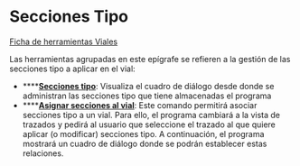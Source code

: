 # Secciones Tipo

[Ficha de herramientas Viales](./)

Las herramientas agrupadas en este epígrafe se refieren a la gestión de las secciones tipo a aplicar en el vial:

* \*\*\*\*[**Secciones tipo**](../../untitled-288/secciones-tipo/untitled-154.md): Visualiza el cuadro de diálogo desde donde se administran las secciones tipo que tiene almacenadas el programa
* \*\*\*\*[**Asignar secciones al vial**](../../untitled-288/secciones-tipo/untitled-21.md): Este comando permitirá asociar secciones tipo a un vial. Para ello, el programa cambiará a la vista de trazados y pedirá al usuario que seleccione el trazado al que quiere aplicar \(o modificar\) secciones tipo. A continuación, el programa mostrará un cuadro de diálogo donde se podrán establecer estas relaciones.

